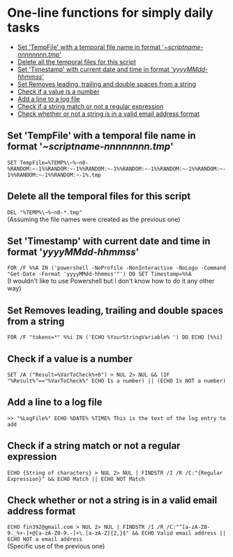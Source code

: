 # One-line functions for simply daily tasks

- [Set 'TempFile' with a temporal file name in format '_~scriptname-nnnnnnnn.tmp_'](#set-tempfile-with-a-temporal-file-name-in-format-scriptname-nnnnnnnntmp)
- [Delete all the temporal files for this script](#delete-all-the-temporal-files-for-this-script)
- [Set 'Timestamp' with current date and time in format '_yyyyMMdd-hhmmss_'](#set-timestamp-with-current-date-and-time-in-format-yyyymmdd-hhmmss)
- [Set Removes leading, trailing and double spaces from a string](#set-removes-leading-trailing-and-double-spaces-from-a-string)
- [Check if a value is a number](#check-if-a-value-is-a-number)
- [Add a line to a log file](#add-a-line-to-a-log-file)
- [Check if a string match or not a regular expression](#check-if-a-string-match-or-not-a-regular-expression)
- [Check whether or not a string is in a valid email address format](#check-whether-or-not-a-string-is-in-a-valid-email-address-format)

## Set 'TempFile' with a temporal file name in format '_~scriptname-nnnnnnnn.tmp_'

```SET TempFile=%TEMP%\~%~n0-%RANDOM:~-1%%RANDOM:~-1%%RANDOM:~-1%%RANDOM:~-1%%RANDOM:~-1%%RANDOM:~-1%%RANDOM:~-1%%RANDOM:~-1%.tmp```

## Delete all the temporal files for this script

```DEL "%TEMP%\~%~n0-*.tmp"```  
(Assuming the file names were created as the previous one)

## Set 'Timestamp' with current date and time in format '_yyyyMMdd-hhmmss_'

```FOR /F %%A IN ('powershell -NoProfile -NonInteractive -NoLogo -Command "Get-Date -Format 'yyyyMMdd-hhmmss'"') DO SET Timestamp=%%A```  
(I wouldn't like to use Powershell but I don't know how to do it any other way)

## Set Removes leading, trailing and double spaces from a string

```FOR /F "tokens=*" %%i IN ('ECHO %YourStringVariable% ') DO ECHO [%%i]```

## Check if a value is a number

```SET /A ("Result=%VarToCheck%+0") > NUL 2> NUL && (IF "%Result%"=="%VarToCheck%" ECHO Is a number) || (ECHO Is NOT a number)```

## Add a line to a log file

```>> "%LogFile%" ECHO %DATE% %TIME% This is the text of the log entry to add```

## Check if a string match or not a regular expression

```ECHO {String of characters} > NUL 2> NUL | FINDSTR /I /R /C:"{Regular Expression}" && ECHO Match || ECHO NOT Match```

## Check whether or not a string is in a valid email address format

```ECHO fin392@gmail.com > NUL 2> NUL | FINDSTR /I /R /C:"^[a-zA-Z0-9._%+-]+@[a-zA-Z0-9.-]+\.[a-zA-Z]{2,}$" && ECHO Valid email address || ECHO NOT a email address```  
(Specific use of the previous one)

